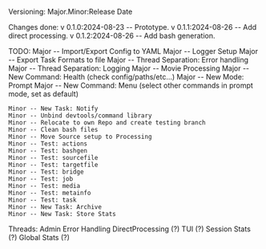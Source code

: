 Versioning:
    Major.Minor:Release Date

Changes done:
    v 0.1.0:2024-08-23 -- Prototype. 
    v 0.1.1:2024-08-26 -- Add direct processing.
    v 0.1.2:2024-08-26 -- Add bash generation.

TODO:
    Major -- Import/Export Config to YAML
    Major -- Logger Setup
    Major -- Export Task Formats to file
    Major -- Thread Separation: Error handling
    Major -- Thread Separation: Logging
    Major -- Movie Processing
    Major -- New Command: Health (check config/paths/etc...)
    Major -- New Mode: Prompt
    Major -- New Command: Menu (select other commands in prompt mode, set as default)
    
    Minor -- New Task: Notify
    Minor -- Unbind devtools/command library
    Minor -- Relocate to own Repo and create testing branch
    Minor -- Clean bash files
    Minor -- Move Source setup to Processing
    Minor -- Test: actions
    Minor -- Test: bashgen
    Minor -- Test: sourcefile
    Minor -- Test: targetfile
    Minor -- Test: bridge
    Minor -- Test: job
    Minor -- Test: media
    Minor -- Test: metainfo
    Minor -- Test: task
    Minor -- New Task: Archive
    Minor -- New Task: Store Stats 

Threads:
    Admin
    Error Handling
    DirectProcessing (?)
    TUI (?)
    Session Stats (?)
    Global Stats (?)